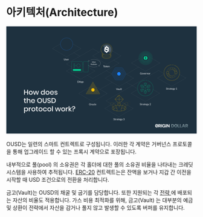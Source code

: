 # 아키텍처\(Architecture\)

![](../.gitbook/assets/ousd_docs_graphics_3.png)

OUSD는 일련의 스마트 컨트렉트로 구성됩니다. 이러한 각 계약은 거버넌스 프로토콜을 통해 업그레이드 할 수 있는 프록시 계약으로 포장됩니다.

내부적으로 풀\(pool\) 의 소유권은 각 홀더에 대한 풀의 소유권 비율을 나타내는 크레딧 시스템을 사용하여 추적됩니다. [ERC-20](https://app.gitbook.com/@originprotocol/s/ousd/v/ko/undefined-1/api/erc-20-1/@drafts) 컨트렉트는은 잔액을 보거나 지갑 간 이전을 시작할 때 USD 조건으로의 전환을 처리합니다.

금고\(Vault\)는 OUSD의 채굴 및 굽기를 담당합니다. 또한 지원되는 각 [전략 ](../undefined/supported-strategies/)에 배포되는 자산의 비율도 적용합니다. 가스 비용 최적화를 위해, 금고\(Vault\) 는 대부분의 예금 및 상환이 전략에서 자산을 감거나 풀지 않고 발생할 수 있도록 버퍼를 유지합니다.

